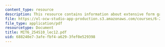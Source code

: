 ```yaml
---
content_type: resource
description: This resource contains information about extensive form games.
file: https://ol-ocw-studio-app-production.s3.amazonaws.com/courses/6-254-game-theory-with-engineering-applications-spring-2010/688240e73afefbf4a6293fef0e529398_MIT6_254S10_lec12.pdf
file_type: application/pdf
resourcetype: Document
title: MIT6_254S10_lec12.pdf
uid: 688240e7-3afe-fbf4-a629-3fef0e529398
---
```


